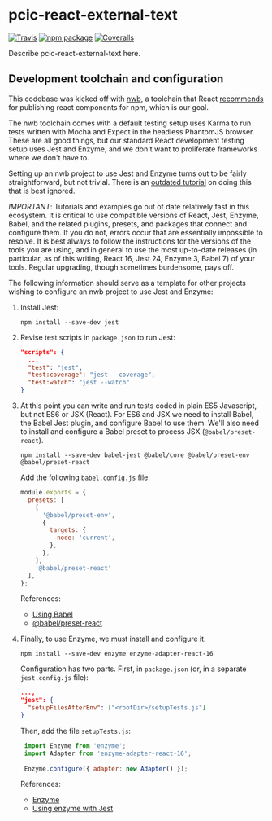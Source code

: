 # pcic-react-external-text

[![Travis][build-badge]][build]
[![npm package][npm-badge]][npm]
[![Coveralls][coveralls-badge]][coveralls]

Describe pcic-react-external-text here.

## Development toolchain and configuration

This codebase was kicked off with [nwb](https://github.com/insin/nwb),
a toolchain that React [recommends](https://reactjs.org/docs/create-a-new-react-app.html#more-flexible-toolchains)
for publishing react components for npm, which is our goal.

The nwb toolchain comes with a default testing setup uses Karma to run tests written with Mocha and Expect in the 
headless PhantomJS browser. These are all good things, but our standard React development testing
setup uses Jest and Enzyme, and we don't want to proliferate frameworks where we don't have to.

Setting up an nwb project to use Jest and Enzyme turns out to be fairly straightforward, but not trivial. 
There is an [outdated tutorial](https://medium.com/@sumn2u/configuring-different-testing-library-in-nwb-for-react-7cd2804b4f7c) 
on doing this that is best ignored.

*IMPORTANT*: Tutorials and examples go out of date relatively fast in this ecosystem.
It is critical to use compatible versions of React, Jest, Enzyme, Babel, and the related plugins, presets,
and packages that connect and configure them. If you do not, errors occur that are essentially impossible to resolve. 
It is best always to follow the instructions for the versions of the tools you are using, and in general to 
use the most up-to-date releases (in particular, as of this writing, React 16, Jest 24, Enzyme 3, Babel 7) of your
tools. Regular upgrading, though sometimes burdensome, pays off.

The following information should serve as a template for other projects wishing to configure an nwb project
to use Jest and Enzyme:

1. Install Jest:

    ```
    npm install --save-dev jest 
    ```
   
1. Revise test scripts in `package.json` to run Jest:

    ```json
    "scripts": {
      ...
      "test": "jest",
      "test:coverage": "jest --coverage",
      "test:watch": "jest --watch"
    }
    ```
   
1. At this point you can write and run tests coded in plain ES5 Javascript, but not ES6 or JSX (React).
For ES6 and JSX we need to install Babel, the Babel Jest plugin, and configure Babel to use them. 
We'll also need to install and configure a Babel preset to process JSX (`@babel/preset-react`).

    ```
    npm install --save-dev babel-jest @babel/core @babel/preset-env @babel/preset-react
    ``` 
   
    Add the following `babel.config.js` file:
    
    ```js
    module.exports = {
      presets: [
        [
          '@babel/preset-env',
          {
            targets: {
              node: 'current',
            },
          },
        ],
        '@babel/preset-react'
      ],
    };
    ```
   
    References: 
    * [Using Babel](https://jestjs.io/docs/en/getting-started.html#using-babel)
    * [@babel/preset-react](https://babeljs.io/docs/en/babel-preset-react/)

1. Finally, to use Enzyme, we must install and configure it.

    ```
    npm install --save-dev enzyme enzyme-adapter-react-16
    ```
   
    Configuration has two parts. First, in `package.json` (or, in a separate `jest.config.js` file):
    
    ```json
    ...,
    "jest": {
      "setupFilesAfterEnv": ["<rootDir>/setupTests.js"]
    }
    ```
   
   Then, add the file `setupTests.js`:
   
   ```js
    import Enzyme from 'enzyme';
    import Adapter from 'enzyme-adapter-react-16';
    
    Enzyme.configure({ adapter: new Adapter() });
    ```
   
    References:
    * [Enzyme](https://airbnb.io/enzyme/)
    * [Using enzyme with Jest](https://airbnb.io/enzyme/docs/guides/jest.html#using-enzyme-with-jest)

[build-badge]: https://img.shields.io/travis/user/repo/master.png?style=flat-square
[build]: https://travis-ci.org/user/repo

[npm-badge]: https://img.shields.io/npm/v/npm-package.png?style=flat-square
[npm]: https://www.npmjs.org/package/npm-package

[coveralls-badge]: https://img.shields.io/coveralls/user/repo/master.png?style=flat-square
[coveralls]: https://coveralls.io/github/user/repo
